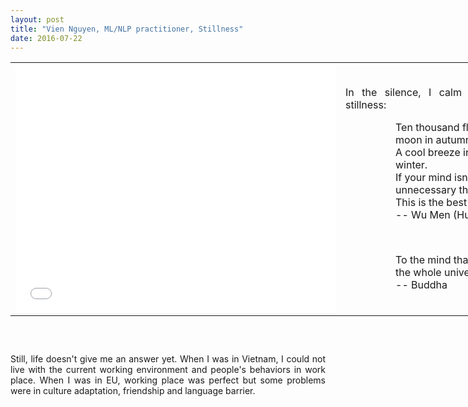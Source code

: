 ```yaml
---
layout: post
title: "Vien Nguyen, ML/NLP practitioner, Stillness"
date: 2016-07-22
---
```


<p align = "justify">

</p>

<table align = "center" border = "0" style = "width: 900px; height: 450px;" cellpadding="10" cellspacing = "10">
	<tr>
		<td>
			<iframe src="//www.eyeem.com/embed/p/89346619/512/398" width="512" height="398" frameborder="0" scrolling="no" allowtransparency="true"> </iframe>
		</td>
		<td valign="center"><p align = "justify">
			In the silence, I calm myself, listening to stillness:
		</p>
		<p style="margin-left:5em;">
			Ten thousand flowers in spring, the moon in autumn<br>
			A cool breeze in summer, snow in winter.<br>
			If your mind isn't clouded by unnecessary things,<br>
			This is the best season of your life.<br>
			-- Wu Men (Hui-k'ai)
		</p>
		<br>
		<p style="margin-left:5em;">
			To the mind that is still<br>
			the whole universe surrenders.<br>
			-- Buddha
		</p>
		</td>
	</tr>
</table>

<p align = "justify">
Still, life doesn't give me an answer yet. When I was in Vietnam, I could not live with the current working environment and people's behaviors in work place. When I was in EU, working place was perfect but some problems were in culture adaptation, friendship and language barrier.
</p>

<div>
<script>
  (function(i,s,o,g,r,a,m){i['GoogleAnalyticsObject']=r;i[r]=i[r]||function(){
  (i[r].q=i[r].q||[]).push(arguments)},i[r].l=1*new Date();a=s.createElement(o),
  m=s.getElementsByTagName(o)[0];a.async=1;a.src=g;m.parentNode.insertBefore(a,m)
  })(window,document,'script','https://www.google-analytics.com/analytics.js','ga');

  ga('create', 'UA-77434616-1', 'auto');
  ga('send', 'pageview');

</script>
</div>